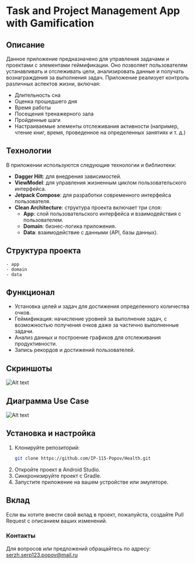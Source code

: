 # Task and Project Management App with Gamification

## Описание

Данное приложение предназначено для управления задачами и проектами с элементами геймификации. Оно позволяет пользователям устанавливать и отслеживать цели, анализировать данные и получать вознаграждения за выполнения задач. Приложение реализует контроль различных аспектов жизни, включая:

- Длительность сна
- Оценка прошедшего дня
- Время работы
- Посещения тренажерного зала
- Пройденные шаги
- Настраиваемые элементы отслеживания активности (например, чтение книг, время, проведенное на определенных занятиях и т. д.)

## Технологии

В приложении используются следующие технологии и библиотеки:

- **Dagger Hilt**: для внедрения зависимостей.
- **ViewModel**: для управления жизненным циклом пользовательского интерфейса.
- **Jetpack Compose**: для разработки современного интерфейса пользователя.
- **Clean Architecture**: структура проекта включает три слоя:
  - **App**: слой пользовательского интерфейса и взаимодействия с пользователем.
  - **Domain**: бизнес-логика приложения.
  - **Data**: взаимодействие с данными (API, базы данных).

## Структура проекта

```plaintext
- app
- domain
- data
```

## Функционал

- Установка целей и задач для достижения определенного количества очков.
- Геймификация: начисление уровней за выполнение задач, с возможностью получения очков даже за частично выполненные задачи.
- Анализ данных и построение графиков для отслеживания продуктивности.
- Запись рекордов и достижений пользователей.

## Скриншоты
![Alt text](https://github.com/user-attachments/assets/b8eb9258-856e-4138-8885-8015b7c34006?raw=true)



## Диаграмма Use Case

![Alt text](https://github.com/user-attachments/assets/44fe7477-e025-4a67-9c62-216c36bd8daa?raw=true)


## Установка и настройка

1. Клонируйте репозиторий:
   ```bash
   git clone https://github.com/IP-115-Popov/Health.git
   ```
2. Откройте проект в Android Studio.
3. Синхронизируйте проект с Gradle.
4. Запустите приложение на вашем устройстве или эмуляторе.

## Вклад

Если вы хотите внести свой вклад в проект, пожалуйста, создайте Pull Request с описанием ваших изменений.

### Контакты

Для вопросов или предложений обращайтесь по адресу: serzh.serp123.popov@mail.ru
